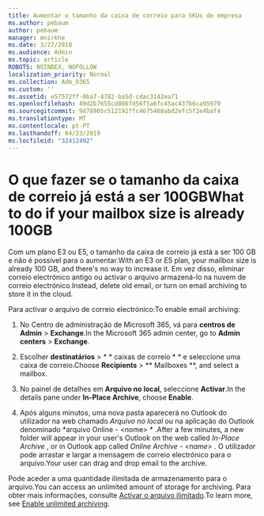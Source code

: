 ```yaml
---
title: Aumentar o tamanho da caixa de correio para SKUs de empresa
ms.author: pebaum
author: pebaum
manager: mnirkhe
ms.date: 3/27/2018
ms.audience: Admin
ms.topic: article
ROBOTS: NOINDEX, NOFOLLOW
localization_priority: Normal
ms.collection: Adm_O365
ms.custom: ''
ms.assetid: e57572ff-0ba7-4782-ba5d-cdac3142ea71
ms.openlocfilehash: 49d2b7655cd086fd56f5a6fc45ac437b6ca95970
ms.sourcegitcommit: 9d78905c512192ffc4675468abd2efc5f2e4baf4
ms.translationtype: MT
ms.contentlocale: pt-PT
ms.lasthandoff: 04/23/2019
ms.locfileid: "32412492"
---
```

# <a name="what-to-do-if-your-mailbox-size-is-already-100gb"></a><span data-ttu-id="6a801-102">O que fazer se o tamanho da caixa de correio já está a ser 100GB</span><span class="sxs-lookup"><span data-stu-id="6a801-102">What to do if your mailbox size is already 100GB</span></span>

<span data-ttu-id="6a801-103">Com um plano E3 ou E5, o tamanho da caixa de correio já está a ser 100 GB e não é possível para o aumentar.</span><span class="sxs-lookup"><span data-stu-id="6a801-103">With an E3 or E5 plan, your mailbox size is already 100 GB, and there's no way to increase it.</span></span> <span data-ttu-id="6a801-104">Em vez disso, eliminar correio electrónico antigo ou activar o arquivo armazená-lo na nuvem de correio electrónico.</span><span class="sxs-lookup"><span data-stu-id="6a801-104">Instead, delete old email, or turn on email archiving to store it in the cloud.</span></span> 
  
<span data-ttu-id="6a801-105">Para activar o arquivo de correio electrónico:</span><span class="sxs-lookup"><span data-stu-id="6a801-105">To enable email archiving:</span></span>
  
1. <span data-ttu-id="6a801-106">No Centro de administração de Microsoft 365, vá para **centros de Admin** \> **Exchange**.</span><span class="sxs-lookup"><span data-stu-id="6a801-106">In the Microsoft 365 admin center, go to **Admin centers** \> **Exchange**.</span></span> 
    
2. <span data-ttu-id="6a801-107">Escolher **destinatários** \> \* \* caixas de correio \* \* e seleccione uma caixa de correio.</span><span class="sxs-lookup"><span data-stu-id="6a801-107">Choose **Recipients** \> \*\* Mailboxes \*\*, and select a mailbox.</span></span> 
    
3. <span data-ttu-id="6a801-108">No painel de detalhes em **Arquivo no local**, seleccione **Activar**.</span><span class="sxs-lookup"><span data-stu-id="6a801-108">In the details pane under **In-Place Archive**, choose **Enable**.</span></span> 
    
4. <span data-ttu-id="6a801-109">Após alguns minutos, uma nova pasta aparecerá no Outlook do utilizador na web chamado *Arquivo no local* ou na aplicação do Outlook denominado \*arquivo Online - \<nome\> \* .</span><span class="sxs-lookup"><span data-stu-id="6a801-109">After a few minutes, a new folder will appear in your user's Outlook on the web called  *In-Place Archive*  , or in Outlook app called  *Online Archive - \<name\>*  .</span></span> <span data-ttu-id="6a801-110">O utilizador pode arrastar e largar a mensagem de correio electrónico para o arquivo.</span><span class="sxs-lookup"><span data-stu-id="6a801-110">Your user can drag and drop email to the archive.</span></span> 
    
<span data-ttu-id="6a801-111">Pode aceder a uma quantidade ilimitada de armazenamento para o arquivo.</span><span class="sxs-lookup"><span data-stu-id="6a801-111">You can access an unlimited amount of storage for archiving.</span></span> <span data-ttu-id="6a801-112">Para obter mais informações, consulte [Activar o arquivo ilimitado](https://support.office.com/article/enable-unlimited-archiving-in-office-365-admin-help-e2a789f2-9962-4960-9fd4-a00aa063559e).</span><span class="sxs-lookup"><span data-stu-id="6a801-112">To learn more, see [Enable unlimited archiving](https://support.office.com/article/enable-unlimited-archiving-in-office-365-admin-help-e2a789f2-9962-4960-9fd4-a00aa063559e).</span></span>
  

